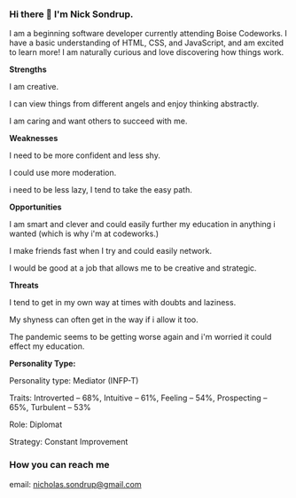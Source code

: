 ### Hi there 👋 I'm Nick Sondrup. 

I am a beginning software developer currently attending Boise Codeworks. I have a basic understanding of HTML, CSS, and JavaScript, and am excited to learn more! I am naturally  curious and love discovering how things work. 

**Strengths**

I am creative.

I can view things from different angels and enjoy thinking abstractly.

I am caring and want others to succeed with me.

**Weaknesses**

I need to be more confident and less shy.

I could use more moderation.

i need to be less lazy, I tend to take the easy path.

**Opportunities**

I am smart and clever and could easily further my education in anything i wanted (which is why i'm at codeworks.)

I make friends fast when I try and could easily network. 

I would be good at a job that allows me to be creative and strategic. 

**Threats**

I tend to get in my own way at times with doubts and laziness.

My shyness can often get in the way if i allow it too. 

The pandemic seems to be getting worse again and i'm worried it could effect my education. 

**Personality Type:**

Personality type: Mediator (INFP-T)

Traits: Introverted – 68%, Intuitive – 61%, Feeling – 54%, Prospecting – 65%, Turbulent – 53%

Role: Diplomat

Strategy: Constant Improvement

### How you can reach me

email: nicholas.sondrup@gmail.com

<!--
**NickSondrup/NickSondrup** is a ✨ _special_ ✨ repository because its `README.md` (this file) appears on your GitHub profile.

Here are some ideas to get you started:

- 🔭 I’m currently working on ...
- 🌱 I’m currently learning ...
- 👯 I’m looking to collaborate on ...
- 🤔 I’m looking for help with ...
- 💬 Ask me about ...
- 📫 How to reach me: ...
- 😄 Pronouns: ...
- ⚡ Fun fact: ...
-->
